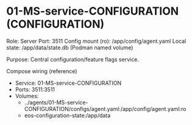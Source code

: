 # 01-MS-service-CONFIGURATION (CONFIGURATION)

Role: Server
Port: 3511
Config mount (ro): /app/config/agent.yaml
Local state: /app/data/state.db (Podman named volume)

Purpose: Central configuration/feature flags service.

Compose wiring (reference)
- Service: 01-MS-service-CONFIGURATION
- Ports: 3511:3511
- Volumes:
  - ../agents/01-MS-service-CONFIGURATION/configs/agent.yaml:/app/config/agent.yaml:ro
  - eos-configuration-state:/app/data
